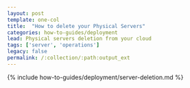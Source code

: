 ```yaml
---
layout: post
template: one-col
title:  "How to delete your Physical Servers"
categories: how-to-guides/deployment
lead: Physical servers deletion from your cloud
tags: ['server', 'operations']
legacy: false
permalink: /:collection/:path:output_ext
---
```


{% include how-to-guides/deployment/server-deletion.md %}
